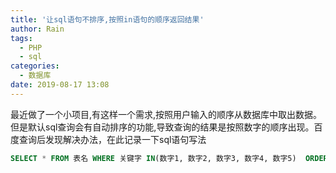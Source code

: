 ```yaml
---
title: '让sql语句不排序,按照in语句的顺序返回结果'
author: Rain
tags:
  - PHP
  - sql
categories:
  - 数据库
date: 2019-08-17 13:08
---
```


<Boxx/>

最近做了一个小项目,有这样一个需求,按照用户输入的顺序从数据库中取出数据。但是默认sql查询会有自动排序的功能,导致查询的结果是按照数字的顺序出现。百度查询后发现解决办法，在此记录一下sql语句写法

```sql
SELECT * FROM 表名 WHERE 关键字 IN(数字1, 数字2, 数字3, 数字4, 数字5)  ORDER BY INSTR(',数字1, 数字2, 数字3, 数字4, 数字5,',CONCAT(',',关键字,','))
```

<Vssue :title="$title" />

